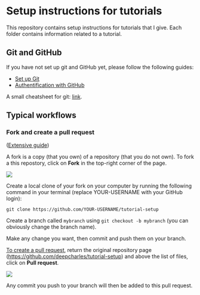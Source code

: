 # Setup instructions for tutorials

This repository contains setup instructions for tutorials that I give.
Each folder contains information related to a tutorial.

## Git and GitHub
If you have not set up git and GitHub yet, please follow the following guides:

- [Set up Git](https://docs.github.com/en/github/getting-started-with-github/set-up-git)
- [Authentification with GitHub](https://docs.github.com/en/github/getting-started-with-github/set-up-git#next-steps-authenticating-with-github-from-git)

A small cheatsheet for git: [link](https://github.com/henryiii/compclass/blob/master/classes/week3/HowGitWorks2_0b.pdf).

## Typical workflows
### Fork and create a pull request

([Extensive guide](https://docs.github.com/en/github/getting-started-with-github/fork-a-repo))

A fork is a copy (that you own) of a repository (that you do not own).
To fork a this repostory, click on **Fork** in the top-right corner of the page.

![](https://docs.github.com/assets/images/help/repository/fork_button.jpg)

Create a local clone of your fork on your computer by running the following command in your terminal (replace YOUR-USERNAME with your GitHub login):

```
git clone https://github.com/YOUR-USERNAME/tutorial-setup
```

Create a branch called `mybranch` using `git checkout -b mybranch` (you can obviously change the branch name).

Make any change you want, then commit and push them on your branch.

[To create a pull request](https://docs.github.com/en/github/collaborating-with-issues-and-pull-requests/creating-a-pull-request-from-a-fork), return the original repository page (https://github.com/deepcharles/tutorial-setup) and above the list of files, click on **Pull request**.

![](https://docs.github.com/assets/images/help/pull_requests/pull-request-start-review-button.png)

Any commit you push to your branch will then be added to this pull request.



